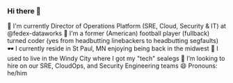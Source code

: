### Hi there 👋

🤖 I'm currently Director of Operations Platform (SRE, Cloud, Security & IT) at @fedex-dataworks
🏈 I'm a former (American) football player (fullback) turned coder (yes from headbutting linebackers to headbutting segfaults)
🕶️ I currently reside in St Paul, MN enjoying being back in the midwest
🧦 I used to live in the Windy City where I got my "tech" sealegs
🤔 I’m looking to hire on our SRE, CloudOps, and Security Engineering teams
😄 Pronouns: he/him
